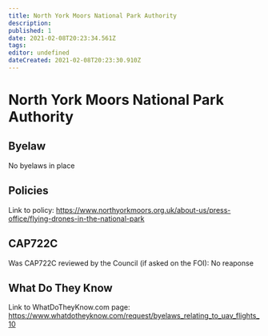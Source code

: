 ```yaml
---
title: North York Moors National Park Authority
description: 
published: 1
date: 2021-02-08T20:23:34.561Z
tags: 
editor: undefined
dateCreated: 2021-02-08T20:23:30.910Z
---
```


# North York Moors National Park Authority


## Byelaw
No byelaws in place

## Policies

Link to policy: https://www.northyorkmoors.org.uk/about-us/press-office/flying-drones-in-the-national-park

## CAP722C

Was CAP722C reviewed by the Council (if asked on the FOI): No reaponse

## What Do They Know

Link to WhatDoTheyKnow.com page: 
https://www.whatdotheyknow.com/request/byelaws_relating_to_uav_flights_10